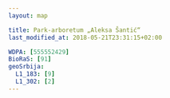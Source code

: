 ```yaml
---
layout: map

title: Park-arboretum „Aleksa Šantić“
last_modified_at: 2018-05-21T23:31:15+02:00

WDPA: [555552429]
BioRaS: [91]
geoSrbija:
  L1_183: [9]
  L1_302: [2]
---
```

